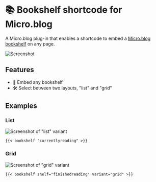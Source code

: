 # 📚 Bookshelf shortcode for Micro.blog

A Micro.blog plug-in that enables a shortcode to embed a [Micro.blog bookshelf](https://help.micro.blog/t/bookshelves/515) on any page.

![Screenshot](https://github.com/kottkrig/microdotblog-bookshelf-shortcode/blob/9ec10e8bb9092e284d9fa50fdb4207c2c89aca03/docs/screenshot.webp)

## Features

- 📖 Embed any bookshelf
- 🛠️ Select between two layouts, "list" and "grid"

## Examples

### List

![Screenshot of "list" variant](https://github.com/kottkrig/microdotblog-bookshelf-shortcode/blob/83ede594bc94468f31f7419411c5a92b0f509815/docs/screenshot-list.webp)

```
{{< bookshelf "currentlyreading" >}}
```

### Grid

![Screenshot of "grid" variant](https://github.com/kottkrig/microdotblog-bookshelf-shortcode/blob/83ede594bc94468f31f7419411c5a92b0f509815/docs/screenshot-grid.webp)

```
{{< bookshelf shelf="finishedreading" variant="grid" >}}
```
